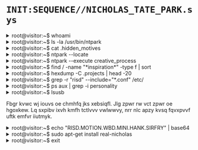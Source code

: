 # `INIT:SEQUENCE//NICHOLAS_TATE_PARK.sys`

<details>
<summary>root@visitor:~$ whoami</summary>

```
 ▄▄    ▄ ▄▄▄▄▄ ▄▄▄▄▄ ▄▄   ▄    ▄▄▄▄▄ ▄▄▄▄▄▄▄ ▄▄▄▄▄▄ ▄▄▄▄▄▄▄ ▄▄▄▄▄▄    ▄▄▄▄▄▄▄ ▄▄▄▄▄▄▄ ▄▄▄▄▄▄▄ ▄▄▄▄▄▄▄    ▄▄▄▄▄▄▄ ▄▄▄▄▄▄▄ ▄▄▄▄▄▄▄ ▄▄   ▄ 
█  █  █ █ █   █ █   █ █ █  █    █     █       █      █       █        █       █       █       █       █    █       █       █       █ █  █ █
█   █▀▀█ █ █▄█ █ █▄█ █ █  █ █    █ ▄▄▄ █    ▄▄▄█  ▄   █    ▄▄▄█  ▄▄▄▄    ▄▄▄  █▄     ▄█   ▄   █   ▄▄▄▄█    █    ▄▄▄█   ▄   █   ▄▄▄▄█  █ █ █
█       █ █     █     █ █   ██    █▄▄▄█ █   █   █ █▄█  █   █▄▄▄█ █▄▄▄▄   █   █   █   █ █  █ █  █  █  ▄▄█    █   █▄▄▄█  █ █  █  █▄▄▄▄█   ██ █
█  ▄    █ █ █▄█ █ █▄█ █ █    █    █     █   █   █      █    ▄▄▄█▄▄▄▄  █   █▄█    █   █ █ █▄█ █ █ █ █        █    ▄▄▄█ █▄█ █ █▄▄▄▄  █    ██ █
█ █ █   █ █ █ █ █ █ █ █ █    █    █     █   █   █ █▄█  █   █   █▄▄▄▄▄ █  █       █   █ █     █ █ █▄█        █   █   █     █ █▄▄▄▄█ █    █ █
█▄█  █▄▄█ █▄█ █▄█▄█ █▄█▄█    █    █▄▄▄▄▄█▄▄▄█   █▄█ █▄▄█▄▄▄█   █▄▄▄▄▄▄█ █        █▄▄▄█ █     █ █▄▄▄▄▄█    █▄▄▄█   █▄▄▄▄▄▄▄█▄▄▄▄▄▄▄█▄█    █▄█
```

</details>

<details>
<summary>root@visitor:~$ ls -la /usr/bin/ntpark</summary>

```
-r-xr-xr-x  1 creative motion      89,612 Jan 1  1970 /usr/bin/ntpark
```

</details>

<details>
<summary>root@visitor:~$ cat .hidden_motives</summary>

```
E̷f̷f̷i̷c̷i̷e̷n̷c̷y̷.̷ ̷I̷n̷n̷o̷v̷a̷t̷i̷o̷n̷.̷ ̷C̷l̷a̷r̷i̷t̷y̷.̷ ̷C̷o̷n̷n̷e̷c̷t̷i̷o̷n̷.̷
```

</details>

<details>
<summary>root@visitor:~$ ntpark --locate</summary>

<h6 align="right">43.67°N, 70.25°W > [REDACTED] > 1023 Heights at Cape Ann</h6>

</details>

<details>
<summary>root@visitor:~$ ntpark --execute creative_process</summary>

```
[■■■■■□□□□□] 42% complete
Loading modules: warner.bros.discovery, after.effects, blender.4_2_3...
Importing dependencies: geometry.nodes, dynamic.typography, variable.responsiveness
ERROR: Too many ideas detected. System overflow.
```

</details>

<details>
<summary>root@visitor:~$ find / -name "*inspiration*" -type f | sort</summary>

```
/home/ntpark/inspiration/are.na
/home/ntpark/inspiration/motionographer
/home/ntpark/inspiration/muzli
/home/ntpark/inspiration/spectacle
/home/ntpark/inspiration/tiktok
/home/ntpark/inspiration/typewolf
/proc/self/hank/requires_walkies
/var/log/sirfry/knocked_something_over_again
```

</details>

<details>
<summary>root@visitor:~$ hexdump -C .projects | head -20</summary>

```
00000000  4d 4f 54 49 4f 4e 20 44  45 53 49 47 4e 00 68 62  |MOTION DESIGN.hb|
00000010  6f 00 74 69 74 6c 65 73  00 6d 61 72 6b 65 74 69  |o.titles.marketi|
00000020  6e 67 00 53 54 41 54 49  43 20 44 45 53 49 47 4e  |ng.STATIC DESIGN|
00000030  00 33 44 20 41 4e 49 4d  41 54 49 4f 4e 00 57 45  |.3D ANIMATION.WE|
00000040  42 20 44 45 56 00 4a 61  76 61 00 50 61 70 65 72  |B DEV.Java.Paper|
00000050  4d 43 00 41 49 00 53 6d  61 72 74 53 6f 72 74 00  |MC.AI.SmartSort.|
```

</details>

<details>
<summary>root@visitor:~$ grep -r "risd" --include="*.conf" /etc/</summary>

```
/etc/education.conf:alma_mater="Rhode Island School of Design"
/etc/education.conf:focus="Where visual aesthetics meet technical fluency"
```

</details>

<details>
<summary>root@visitor:~$ ps aux | grep -i personality</summary>

```
ntpark      1337  0.0  0.0 492128 28624 ?    Ss   Jan26   0:01 introspective --technical-depth=high --creative-wavelength=constant
ntpark      1338  0.0  0.0 492128 28624 ?    Ss   Jan26   0:21 humor --no-cringe --sharp=true
ntpark      1339  0.0  0.0 492128 28624 ?    Ss   Jan26   2:34 sensitivity --global-awareness --future-concerns="AI development"
```

</details>

<details>
<summary>root@visitor:~$ lsusb</summary>

```
Bus 003 Device 001: ID 1d6b:0003 Linux Foundation Geometry Nodes Hub
Bus 002 Device 002: ID 046d:c24d Logitech G923 Racing Wheel
Bus 002 Device 003: ID MINI:C00P Cooper S F55 Connection
Bus 001 Device 005: ID EmLy:H4nk Personal Relationships Hub
```

</details>

<!-- Try running this in terminal: curl -s https://raw.githubusercontent.com/ntpark/portfolio/main/easteregg.sh | bash -->

<!-- Or find the hidden command sequence in this README: ⌘+⇧+⌥+P+O+R+T+F+O+L+I+O -->

<div style="display:none" id="hiddenMessage">
If you've found this, you're paying attention. I like that. Email me at nicholas.tate.park@example.com with the subject "I found the void" and I'll send you something special.
</div>

<!-- Vigenère cipher: Key=RESPONSIVETYPE -->
Fbgr kvwc wj iouvs oe chmhfq jks xebsiqfl. Jlg zpwr rw vct zpwr oe hgoxkew. Lq sxpibv ixvh kmfh tctlvvv vwlwwvy, nrr nlc apzy kvsq fqvxpvvf uftk emfvr iiutmyk.

<details>
<summary>root@visitor:~$ echo "RISD.MOTION.WBD.MINI.HANK.SIRFRY" | base64</summary>

```
UklTRC5NT1RJT04uV0JELk1JTkkuSEFOSy5TSVJGUlk=
```

</details>

<details>
<summary>root@visitor:~$ sudo apt-get install real-nicholas</summary>

```
Reading package lists... Done
Building dependency tree       
Reading state information... Done
The following additional packages will be installed:
  creative-energy technical-expertise blender-mastery
  variable-typography dynamic-spaces minecraft-development
Suggested packages:
  honesty efficiency innovation connection
The following NEW packages will be installed:
  real-nicholas creative-energy technical-expertise blender-mastery
  variable-typography dynamic-spaces minecraft-development
0 upgraded, 7 newly installed, 0 to remove and 4 not upgraded.
Need to get 287 MB of archives.
After this operation, 926 MB of additional disk space will be used.
Do you want to continue? [Y/n] Y
```

</details>

<!-- ASCII values: 67 82 69 65 84 73 86 69 = "CREATIVE" -->

<!-- Hidden command: Try visiting this portfolio in 1921×1080 resolution -->

<details>
<summary>root@visitor:~$ exit</summary>

```
Connection to nicholas.tate.park closed.
Experimental portfolio remains.
Variable fonts fill the void.
```

</details>